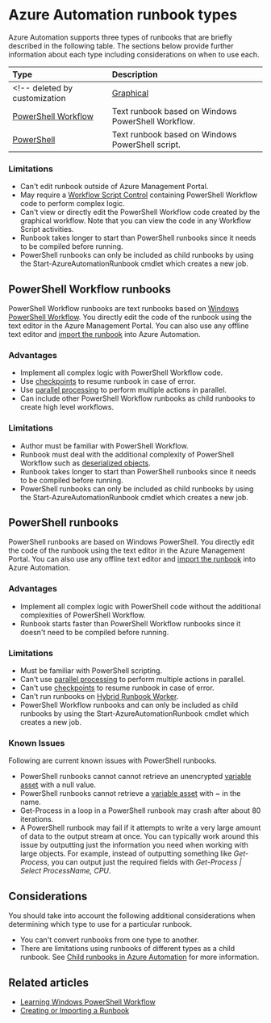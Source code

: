 <properties 
   pageTitle="Azure Automation Runbook Types"
   description="Describes the difference types of runbooks that you can use in Azure Automation and considerations that you should take into account when determining which type to use. "
   services="automation"
   documentationCenter=""
   authors="bwren"
   manager="stevenka"
   editor="tysonn" />
<tags
	ms.service="automation"
	ms.date="09/24/2015"
	wacn.date=""/>

# Azure Automation runbook types

Azure Automation supports three types of runbooks that are  briefly described in the following table.  The sections below provide further information about each type including considerations on when to use each.


| Type |  Description |
|:---|:---|
<!-- deleted by customization | [Graphical](#graphical-runbooks) | Based on Windows PowerShell Workflow and created and edited completely in graphical editor in Azure Management Portal. | -->
| [PowerShell Workflow](#powershell-workflow-runbooks) | Text runbook based on Windows PowerShell Workflow. |
| [PowerShell](#powershell-runbooks) | Text runbook based on Windows PowerShell script. |
<!-- deleted by customization

## Graphical runbooks

[Graphical runbooks](/documentation/articles/automation-runbook-types#graphical-runbooks) are created and edited with the graphical editor in the Azure Management Portal.  You can export them to a file and then import them into another automation account, but you cannot create or edit them with another tool.  Graphical runbooks generate PowerShell Workflow code, but you can't directly view or modify the code. Graphical runbooks cannot be converted to one of the [text formats](/documentation/articles/automation-runbook-types), nor can a text runbook be converted to graphical format.

### Advantages

- Create runbooks with minimal knowledge of [PowerShell Workflow](/documentation/articles/automation-powershell-workflow).
- Visually represent management processes.
- Use [checkpoints](/documentation/articles/automation-powershell-workflow#checkpoints) to resume runbook in case of error.
- Use [parallel processing](/documentation/articles/automation-powershell-workflow#parallel-processing) to perform mulitple activities in parallel.
- Can include other Graphical runbooks and PowerShell Workflow runbooks as child runbooks to create high level workflows.
-->


### Limitations

- Can't edit runbook outside of Azure Management Portal.
- May require a [Workflow Script Control](/documentation/articles/automation-powershell-workflow#activities) containing PowerShell Workflow code to perform complex logic.
- Can't view or directly edit the PowerShell Workflow code created by the graphical workflow.  Note that you can view the code in any Workflow Script activities.
- Runbook takes longer to start than PowerShell runbooks since it needs to be compiled before running.
- PowerShell runbooks can only be included as child runbooks by using the Start-AzureAutomationRunbook cmdlet which creates a new job.


## PowerShell Workflow runbooks

PowerShell Workflow runbooks are text runbooks based on [Windows PowerShell Workflow](/documentation/articles/automation-powershell-workflow).  You directly edit the code of the runbook using the text editor in the Azure Management Portal.  You can also use any offline text editor and [import the runbook](http://msdn.microsoft.com/zh-cn/library/azure/dn643637.aspx) into Azure Automation.

### Advantages

- Implement all complex logic with PowerShell Workflow code.
- Use [checkpoints](/documentation/articles/automation-powershell-workflow#checkpoints) to resume runbook in case of error.
- Use [parallel processing](/documentation/articles/automation-powershell-workflow#parallel-processing) to perform multiple actions in parallel.
- Can include other <!-- deleted by customization Graphical runbooks and -->PowerShell Workflow runbooks as child runbooks to create high level workflows.


### Limitations

- Author must be familiar with PowerShell Workflow.
- Runbook must deal with the additional complexity of PowerShell Workflow such as [deserialized objects](/documentation/articles/automation-powershell-workflow#code-changes).
- Runbook takes longer to start than PowerShell runbooks since it needs to be compiled before running.
- PowerShell runbooks can only be included as child runbooks by using the Start-AzureAutomationRunbook cmdlet which creates a new job.


## PowerShell runbooks

PowerShell runbooks are based on Windows PowerShell.  You directly edit the code of the runbook using the text editor in the Azure Management Portal.  You can also use any offline text editor and [import the runbook](http://msdn.microsoft.com/zh-cn/library/azure/dn643637.aspx) into Azure Automation.

### Advantages

- Implement all complex logic with PowerShell code without the additional complexities of PowerShell Workflow. 
- Runbook starts faster than <!-- deleted by customization Graphical or -->PowerShell Workflow runbooks since it doesn't need to be compiled before running.

### Limitations

- Must be familiar with PowerShell scripting.
- Can't use [parallel processing](/documentation/articles/automation-powershell-workflow#parallel-processing) to perform multiple actions in parallel.
- Can't use [checkpoints](/documentation/articles/automation-powershell-workflow#checkpoints) to resume runbook in case of error.
- Can't run runbooks on [Hybrid Runbook Worker](/documentation/articles/automation-hybrid-runbook-worker).
- PowerShell Workflow runbooks and <!-- deleted by customization Graphical runbooks -->can only be included as child runbooks by using the Start-AzureAutomationRunbook cmdlet which creates a new job.

### Known Issues
Following are current known issues with PowerShell runbooks.

- PowerShell runbooks cannot cannot retrieve an unencrypted [variable asset](/documentation/articles/automation-variables) with a null value.
- PowerShell runbooks cannot retrieve a [variable asset](/documentation/articles/automation-variables) with *~* in the name.
- Get-Process in a loop in a PowerShell runbook may crash after about 80 iterations. 
- A PowerShell runbook may fail if it attempts to write a very large amount of data to the output stream at once.   You can typically work around this issue by outputting just the information you need when working with large objects.  For example, instead of outputting something like *Get-Process*, you can output just the required fields with *Get-Process | Select ProcessName, CPU*.

## Considerations

You should take into account the following additional considerations when determining which type to use for a particular runbook.

- You can't convert runbooks from one type to another.
- There are limitations using runbooks of different types as a child runbook.  See [Child runbooks in Azure Automation](/documentation/articles/automation-child-runbooks) for more information.



  
## Related articles

<!-- deleted by customization
- [Graphical authoring in Azure Automation](/documentation/articles/automation-graphical-authoring-intro)
-->
- [Learning Windows PowerShell Workflow](/documentation/articles/automation-powershell-workflow)
- [Creating or Importing a Runbook](http://msdn.microsoft.com/zh-cn/library/azure/dn643637.aspx)


